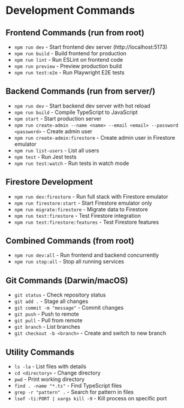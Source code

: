 # Development Commands

## Frontend Commands (run from root)
- `npm run dev` - Start frontend dev server (http://localhost:5173)
- `npm run build` - Build frontend for production
- `npm run lint` - Run ESLint on frontend code
- `npm run preview` - Preview production build
- `npm run test:e2e` - Run Playwright E2E tests

## Backend Commands (run from server/)
- `npm run dev` - Start backend dev server with hot reload
- `npm run build` - Compile TypeScript to JavaScript
- `npm start` - Start production server
- `npm run create-admin --name <name> --email <email> --password <password>` - Create admin user
- `npm run create-admin:firestore` - Create admin user in Firestore emulator
- `npm run list-users` - List all users
- `npm test` - Run Jest tests
- `npm run test:watch` - Run tests in watch mode

## Firestore Development
- `npm run dev:firestore` - Run full stack with Firestore emulator
- `npm run firestore:start` - Start Firestore emulator only
- `npm run migrate:firestore` - Migrate data to Firestore
- `npm run test:firestore` - Test Firestore integration
- `npm run test:firestore:features` - Test Firestore features

## Combined Commands (from root)
- `npm run dev:all` - Run frontend and backend concurrently
- `npm run stop:all` - Stop all running services

## Git Commands (Darwin/macOS)
- `git status` - Check repository status
- `git add .` - Stage all changes
- `git commit -m "message"` - Commit changes
- `git push` - Push to remote
- `git pull` - Pull from remote
- `git branch` - List branches
- `git checkout -b <branch>` - Create and switch to new branch

## Utility Commands
- `ls -la` - List files with details
- `cd <directory>` - Change directory
- `pwd` - Print working directory
- `find . -name "*.ts"` - Find TypeScript files
- `grep -r "pattern" .` - Search for pattern in files
- `lsof -ti:PORT | xargs kill -9` - Kill process on specific port